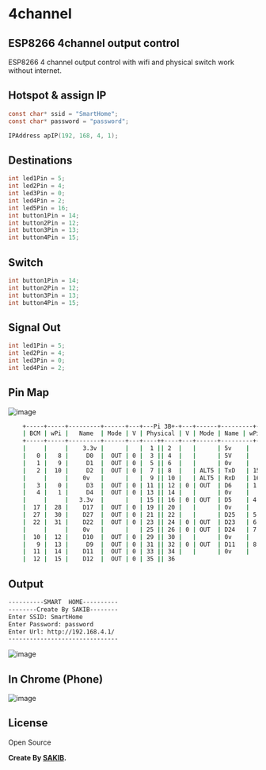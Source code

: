# 4channel
## ESP8266 4channel output control
ESP8266 4 channel output control with wifi and physical switch work without internet.


## Hotspot & assign IP
```c
const char* ssid = "SmartHome";
const char* password = "password";

IPAddress apIP(192, 168, 4, 1);
```


## Destinations

```c
int led1Pin = 5;
int led2Pin = 4;
int led3Pin = 0;
int led4Pin = 2;
int led5Pin = 16;
int button1Pin = 14;
int button2Pin = 12;
int button3Pin = 13;
int button4Pin = 15;
```


## Switch
```c
int button1Pin = 14;
int button2Pin = 12;
int button3Pin = 13;
int button4Pin = 15;
```


## Signal Out
```c
int led1Pin = 5;
int led2Pin = 4;
int led3Pin = 0;
int led4Pin = 2;
```

## Pin Map
![image](https://user-images.githubusercontent.com/23399426/223462919-ab55a11b-597c-4c8e-b36f-f241d67a6128.png)

```sh
    +-----+-----+---------+------+---+---Pi 3B+-+---+------+---------+-----+-----+
    | BCM | wPi |   Name  | Mode | V | Physical | V | Mode | Name | wPi | BCM |
    +-----+-----+---------+------+---+----++----+---+------+---------+-----+-----+
    |     |     |    3.3v |      |   |  1 || 2  |   |      | 5v    |     |     |
    |   0 |   8 |     D0  |  OUT | 0 |  3 || 4  |   |      | 5V    |     |     |
    |   1 |   9 |     D1  |  OUT | 0 |  5 || 6  |   |      | 0v    |     |     |
    |   2 |  10 |     D2  |  OUT | 0 |  7 || 8  |   | ALT5 | TxD   | 15  | 14  |
    |     |     |    0v   |      |   |  9 || 10 |   | ALT5 | RxD   | 16  | 15  |
    |   3 |   0 |     D3  |  OUT | 0 | 11 || 12 | 0 | OUT  | D6    | 1   | 18  |
    |   4 |   1 |     D4  |  OUT | 0 | 13 || 14 |   |      | 0v    |     |     |
    |     |     |   3.3v  |      |   | 15 || 16 | 0 | OUT  | D5    | 4   | 23  |
    |  17 |  28 |    D17  |  OUT | 0 | 19 || 20 |   |      | 0v    |     |     |
    |  27 |  30 |    D27  |  OUT | 0 | 21 || 22 |   |      | D25   | 5   | 24  |
    |  22 |  31 |    D22  |  OUT | 0 | 23 || 24 | 0 | OUT  | D23   | 6   | 25  |
    |     |     |    0v   |      |   | 25 || 26 | 0 | OUT  | D24   | 7   | 28  |
    |  10 |  12 |    D10  |  OUT | 0 | 29 || 30 |   |      | 0v    |     |     |
    |   9 |  13 |     D9  |  OUT | 0 | 31 || 32 | 0 | OUT  | D11   | 8   | 30  |
    |  11 |  14 |    D11  |  OUT | 0 | 33 || 34 |   |      | 0v    |     |     |
    |  12 |  15 |    D12  |  OUT | 0 | 35 || 36

```

## Output
```sh
----------SMART  HOME----------
--------Create By SAKIB--------
Enter SSID: SmartHome
Enter Password: password
Enter Url: http://192.168.4.1/
-------------------------------
```
![image](https://user-images.githubusercontent.com/23399426/223452619-b3e1160f-d85c-4211-832e-6b2fb46d9565.png)


## In Chrome (Phone)

![image](https://user-images.githubusercontent.com/23399426/223451439-b82d88cf-304a-480d-b7f3-c6bc576cdc2e.png)


## License
Open Source

**Create By [SAKIB](https://sakibweb.github.io).**
